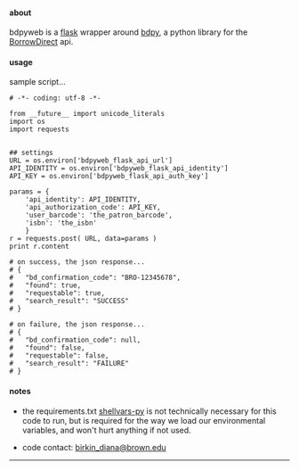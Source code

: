 #### about

bdpyweb is a [flask](http://flask.pocoo.org) wrapper around [bdpy](https://github.com/Brown-University-Library/borrowdirect.py), a python library for the [BorrowDirect](http://www.borrowdirect.org) api.



#### usage

sample script...

    # -*- coding: utf-8 -*-

    from __future__ import unicode_literals
    import os
    import requests


    ## settings
    URL = os.environ['bdpyweb_flask_api_url']
    API_IDENTITY = os.environ['bdpyweb_flask_api_identity']
    API_KEY = os.environ['bdpyweb_flask_api_auth_key']

    params = {
        'api_identity': API_IDENTITY,
        'api_authorization_code': API_KEY,
        'user_barcode': 'the_patron_barcode',
        'isbn': 'the_isbn'
        }
    r = requests.post( URL, data=params )
    print r.content

    # on success, the json response...
    # {
    #   "bd_confirmation_code": "BRO-12345678",
    #   "found": true,
    #   "requestable": true,
    #   "search_result": "SUCCESS"
    # }

    # on failure, the json response...
    # {
    #   "bd_confirmation_code": null,
    #   "found": false,
    #   "requestable": false,
    #   "search_result": "FAILURE"
    # }


#### notes

- the requirements.txt [shellvars-py](https://github.com/aneilbaboo/shellvars-py) is not technically necessary for this code to run, but is required for the way we load our environmental variables, and won't hurt anything if not used.

- code contact: birkin_diana@brown.edu

---
